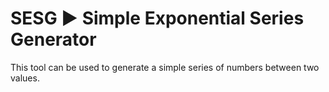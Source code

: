 # SESG ► Simple Exponential Series Generator

This tool can be used to generate a simple series of numbers between two values.
